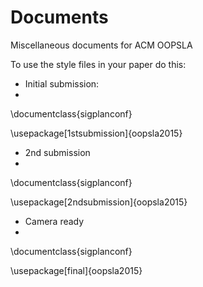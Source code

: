 # Documents
Miscellaneous documents for ACM OOPSLA

To use the style files in your paper do this:

- Initial submission:
- 
\documentclass{sigplanconf}

\usepackage[1stsubmission]{oopsla2015}

- 2nd submission
- 
\documentclass{sigplanconf}

\usepackage[2ndsubmission]{oopsla2015}

- Camera ready
- 
\documentclass{sigplanconf}

\usepackage[final]{oopsla2015}
